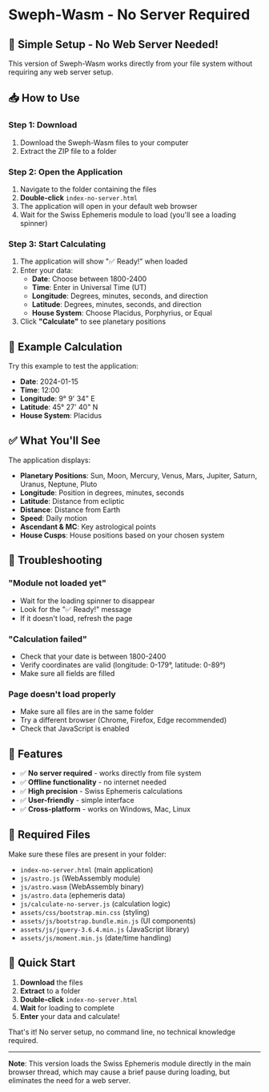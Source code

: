 # Sweph-Wasm - No Server Required

## 🎉 **Simple Setup - No Web Server Needed!**

This version of Sweph-Wasm works directly from your file system without requiring any web server setup.

## 📥 **How to Use**

### **Step 1: Download**
1. Download the Sweph-Wasm files to your computer
2. Extract the ZIP file to a folder

### **Step 2: Open the Application**
1. Navigate to the folder containing the files
2. **Double-click** `index-no-server.html`
3. The application will open in your default web browser
4. Wait for the Swiss Ephemeris module to load (you'll see a loading spinner)

### **Step 3: Start Calculating**
1. The application will show "✅ Ready!" when loaded
2. Enter your data:
   - **Date**: Choose between 1800-2400
   - **Time**: Enter in Universal Time (UT)
   - **Longitude**: Degrees, minutes, seconds, and direction
   - **Latitude**: Degrees, minutes, seconds, and direction
   - **House System**: Choose Placidus, Porphyrius, or Equal
3. Click **"Calculate"** to see planetary positions

## 🎯 **Example Calculation**

Try this example to test the application:

- **Date**: 2024-01-15
- **Time**: 12:00
- **Longitude**: 9° 9' 34" E
- **Latitude**: 45° 27' 40" N
- **House System**: Placidus

## ✅ **What You'll See**

The application displays:
- **Planetary Positions**: Sun, Moon, Mercury, Venus, Mars, Jupiter, Saturn, Uranus, Neptune, Pluto
- **Longitude**: Position in degrees, minutes, seconds
- **Latitude**: Distance from ecliptic
- **Distance**: Distance from Earth
- **Speed**: Daily motion
- **Ascendant & MC**: Key astrological points
- **House Cusps**: House positions based on your chosen system

## 🔧 **Troubleshooting**

### **"Module not loaded yet"**
- Wait for the loading spinner to disappear
- Look for the "✅ Ready!" message
- If it doesn't load, refresh the page

### **"Calculation failed"**
- Check that your date is between 1800-2400
- Verify coordinates are valid (longitude: 0-179°, latitude: 0-89°)
- Make sure all fields are filled

### **Page doesn't load properly**
- Make sure all files are in the same folder
- Try a different browser (Chrome, Firefox, Edge recommended)
- Check that JavaScript is enabled

## 🌟 **Features**

- ✅ **No server required** - works directly from file system
- ✅ **Offline functionality** - no internet needed
- ✅ **High precision** - Swiss Ephemeris calculations
- ✅ **User-friendly** - simple interface
- ✅ **Cross-platform** - works on Windows, Mac, Linux

## 📁 **Required Files**

Make sure these files are present in your folder:
- `index-no-server.html` (main application)
- `js/astro.js` (WebAssembly module)
- `js/astro.wasm` (WebAssembly binary)
- `js/astro.data` (ephemeris data)
- `js/calculate-no-server.js` (calculation logic)
- `assets/css/bootstrap.min.css` (styling)
- `assets/js/bootstrap.bundle.min.js` (UI components)
- `assets/js/jquery-3.6.4.min.js` (JavaScript library)
- `assets/js/moment.min.js` (date/time handling)

## 🚀 **Quick Start**

1. **Download** the files
2. **Extract** to a folder
3. **Double-click** `index-no-server.html`
4. **Wait** for loading to complete
5. **Enter** your data and calculate!

That's it! No server setup, no command line, no technical knowledge required.

---

**Note**: This version loads the Swiss Ephemeris module directly in the main browser thread, which may cause a brief pause during loading, but eliminates the need for a web server.